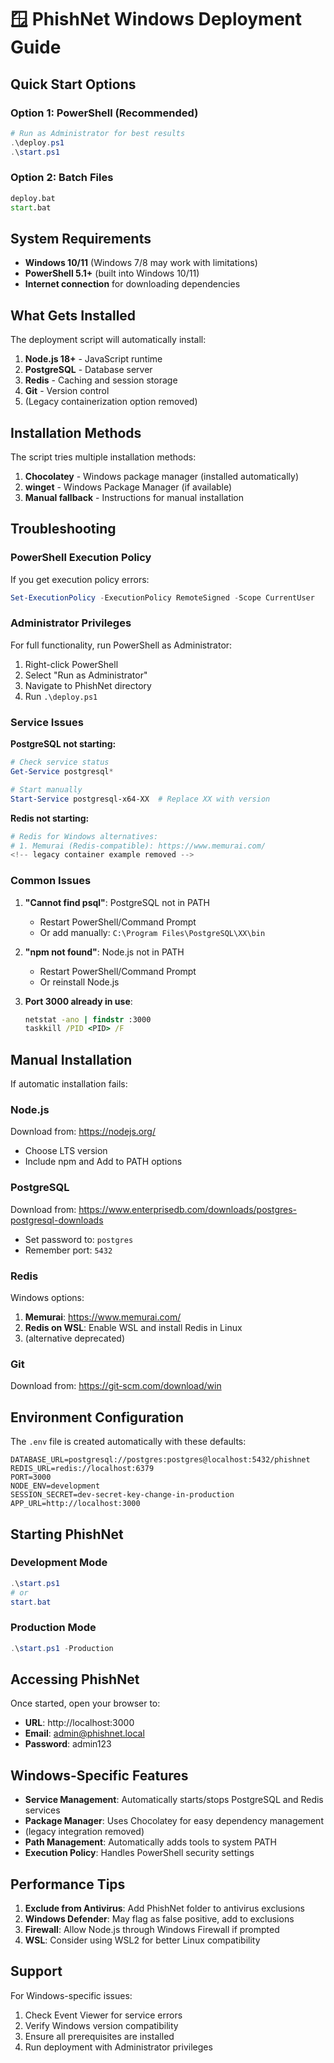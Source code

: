 # 🪟 PhishNet Windows Deployment Guide

## Quick Start Options

### Option 1: PowerShell (Recommended)
```powershell
# Run as Administrator for best results
.\deploy.ps1
.\start.ps1
```

### Option 2: Batch Files
```cmd
deploy.bat
start.bat
```

<!-- (Container option removed – Windows now uses native services only) -->

## System Requirements

- **Windows 10/11** (Windows 7/8 may work with limitations)
- **PowerShell 5.1+** (built into Windows 10/11)
- **Internet connection** for downloading dependencies

## What Gets Installed

The deployment script will automatically install:

1. **Node.js 18+** - JavaScript runtime
2. **PostgreSQL** - Database server
3. **Redis** - Caching and session storage
4. **Git** - Version control
5. (Legacy containerization option removed)

## Installation Methods

The script tries multiple installation methods:

1. **Chocolatey** - Windows package manager (installed automatically)
2. **winget** - Windows Package Manager (if available)
3. **Manual fallback** - Instructions for manual installation

## Troubleshooting

### PowerShell Execution Policy
If you get execution policy errors:
```powershell
Set-ExecutionPolicy -ExecutionPolicy RemoteSigned -Scope CurrentUser
```

### Administrator Privileges
For full functionality, run PowerShell as Administrator:
1. Right-click PowerShell
2. Select "Run as Administrator"
3. Navigate to PhishNet directory
4. Run `.\deploy.ps1`

### Service Issues

**PostgreSQL not starting:**
```powershell
# Check service status
Get-Service postgresql*

# Start manually
Start-Service postgresql-x64-XX  # Replace XX with version
```

**Redis not starting:**
```powershell
# Redis for Windows alternatives:
# 1. Memurai (Redis-compatible): https://www.memurai.com/
<!-- legacy container example removed -->
```

### Common Issues

1. **"Cannot find psql"**: PostgreSQL not in PATH
   - Restart PowerShell/Command Prompt
   - Or add manually: `C:\Program Files\PostgreSQL\XX\bin`

2. **"npm not found"**: Node.js not in PATH
   - Restart PowerShell/Command Prompt
   - Or reinstall Node.js

3. **Port 3000 already in use**:
   ```cmd
   netstat -ano | findstr :3000
   taskkill /PID <PID> /F
   ```

## Manual Installation

If automatic installation fails:

### Node.js
Download from: https://nodejs.org/
- Choose LTS version
- Include npm and Add to PATH options

### PostgreSQL
Download from: https://www.enterprisedb.com/downloads/postgres-postgresql-downloads
- Set password to: `postgres`
- Remember port: `5432`

### Redis
Windows options:
1. **Memurai**: https://www.memurai.com/
2. **Redis on WSL**: Enable WSL and install Redis in Linux
3. (alternative deprecated)

### Git
Download from: https://git-scm.com/download/win

## Environment Configuration

The `.env` file is created automatically with these defaults:
```env
DATABASE_URL=postgresql://postgres:postgres@localhost:5432/phishnet
REDIS_URL=redis://localhost:6379
PORT=3000
NODE_ENV=development
SESSION_SECRET=dev-secret-key-change-in-production
APP_URL=http://localhost:3000
```

## Starting PhishNet

### Development Mode
```powershell
.\start.ps1
# or
start.bat
```

### Production Mode
```powershell
.\start.ps1 -Production
```

<!-- deprecated mode note removed -->

## Accessing PhishNet

Once started, open your browser to:
- **URL**: http://localhost:3000
- **Email**: admin@phishnet.local
- **Password**: admin123

## Windows-Specific Features

- **Service Management**: Automatically starts/stops PostgreSQL and Redis services
- **Package Manager**: Uses Chocolatey for easy dependency management
- (legacy integration removed)
- **Path Management**: Automatically adds tools to system PATH
- **Execution Policy**: Handles PowerShell security settings

## Performance Tips

1. **Exclude from Antivirus**: Add PhishNet folder to antivirus exclusions
2. **Windows Defender**: May flag as false positive, add to exclusions
3. **Firewall**: Allow Node.js through Windows Firewall if prompted
4. **WSL**: Consider using WSL2 for better Linux compatibility

## Support

For Windows-specific issues:
1. Check Event Viewer for service errors
2. Verify Windows version compatibility
3. Ensure all prerequisites are installed
4. Run deployment with Administrator privileges
